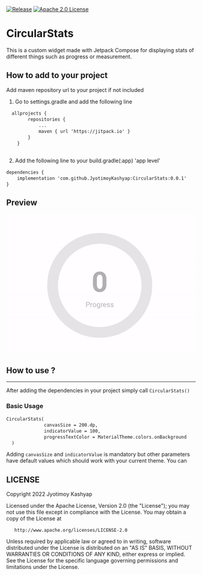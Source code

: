 [![Release](https://jitpack.io/v/JyotimoyKashyap/CircularStats.svg)](https://jitpack.io/#JyotimoyKashyap/CircularStats)  [![Apache 2.0 License](https://img.shields.io/badge/license-Apache%202.0-blue.svg?style=flat)](http://www.apache.org/licenses/LICENSE-2.0.html)

# CircularStats
This is a custom widget made with Jetpack Compose for displaying stats of different things such as progress or measurement. 

## How to add to your project
Add maven repository url to your project if not included 

1. Go to settings.gradle and add the following line
```
  allprojects {
		repositories {
			...
			maven { url 'https://jitpack.io' }
		}
	}
  
```

2. Add the following line to your build.gradle(:app) 'app level'
```
dependencies {
	implementation 'com.github.JyotimoyKashyap:CircularStats:0.0.1'
}
```

## Preview
![](./assets-readme/circular-stats-preview.gif)

## How to use ?
---
After adding the dependencies in your project simply call `CircularStats()`

### Basic Usage
```
CircularStats(
              canvasSize = 200.dp,
              indicatorValue = 100,
              progressTextColor = MaterialTheme.colors.onBackground
  )

```

Adding `canvasSize` and `indicatorValue` is mandatory but other parameters have default values which should work with your current theme. You can 


## LICENSE


 Copyright 2022 Jyotimoy Kashyap

   Licensed under the Apache License, Version 2.0 (the "License");
   you may not use this file except in compliance with the License.
   You may obtain a copy of the License at

       http://www.apache.org/licenses/LICENSE-2.0

   Unless required by applicable law or agreed to in writing, software
   distributed under the License is distributed on an "AS IS" BASIS,
   WITHOUT WARRANTIES OR CONDITIONS OF ANY KIND, either express or implied.
   See the License for the specific language governing permissions and
   limitations under the License.
